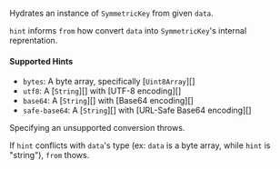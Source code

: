 Hydrates an instance of `SymmetricKey` from given `data`.

`hint` informs `from` how convert `data` into `SymmetricKey`'s internal reprentation.

#### Supported Hints
- `bytes`: A byte array, specifically [`Uint8Array`][]
- `utf8`: A [`String`][] with [UTF-8 encoding][]
- `base64`: A [`String`][] with [Base64 encoding][]
- `safe-base64`: A [`String`][] with [URL-Safe Base64 encoding][]

Specifying an unsupported conversion throws.

If `hint` conflicts with `data`'s type (ex: `data` is a byte array, while `hint` is "string"), `from` thows.
